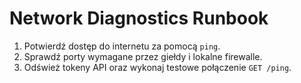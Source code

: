 # Network Diagnostics Runbook

1. Potwierdź dostęp do internetu za pomocą `ping`.
2. Sprawdź porty wymagane przez giełdy i lokalne firewalle.
3. Odśwież tokeny API oraz wykonaj testowe połączenie `GET /ping`.

